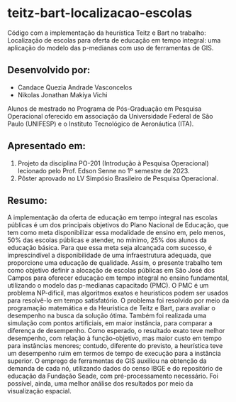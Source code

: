 # teitz-bart-localizacao-escolas
Código com a implementação da heurística Teitz e Bart no trabalho: Localização de escolas para oferta de educação em tempo integral: uma aplicação do modelo das p-medianas com uso de ferramentas de GIS.

## Desenvolvido por:
- Candace Quezia Andrade Vasconcelos
- Nikolas Jonathan Makiya Vichi

Alunos de mestrado no Programa de Pós-Graduação em Pesquisa Operacional oferecido em associação da Universidade Federal de São Paulo (UNIFESP) e o Instituto Tecnológico de Aeronáutica (ITA).

## Apresentado em:
1. Projeto da disciplina PO-201 (Introdução à Pesquisa Operacional) lecionado pelo Prof. Edson Senne no 1º semestre de 2023.
2. Pôster aprovado no LV Simpósio Brasileiro de Pesquisa Operacional.

## Resumo:
A implementação da oferta de educação em tempo integral nas escolas públicas é um dos principais objetivos do Plano Nacional de Educação, que tem como meta disponibilizar essa modalidade de ensino em, pelo menos, 50% das escolas públicas e atender, no mínimo, 25% dos alunos da educação básica. Para que essa meta seja alcançada com sucesso, é imprescindível a disponibilidade de uma infraestrutura adequada, que proporcione uma educação de qualidade. Assim, o presente trabalho tem como objetivo definir a alocação de escolas públicas em São José dos Campos para oferecer educação em tempo integral no ensino fundamental, utilizando o modelo das p-medianas capacitado (PMC). O PMC é um problema NP-dificil, mas algoritmos exatos e heuristicos podem ser usados para resolvê-lo em tempo satisfatório. O problema foi resolvido por meio da programação matemática e da Heurística de Teitz e Bart, para avaliar o desempenho na busca da solução ótima. Também foi realizada uma simulação com pontos artificiais, em maior instância, para comparar a diferença de desempenho. Como esperado, o resultado exato teve melhor desempenho, com relação à função-objetivo, mas maior custo em tempo para instâncias menores; contudo, diferente do previsto, a heurística teve um desempenho ruim em termos de tempo de execução para a instância superior. O emprego de ferramentas de GIS auxiliou na obtenção da demanda de cada nó, utilizando dados do censo IBGE e do repositório de educação da Fundação Seade, com pré-processamento necessário. Foi possível, ainda, uma melhor análise dos resultados por meio da visualização espacial.
